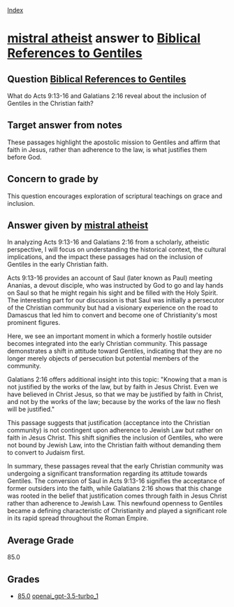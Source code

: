 
[Index](../../../index.md)
# [mistral atheist](../../answering_models/mistral_atheist.md) answer to [Biblical References to Gentiles](../../questions/Biblical_References_to_Gentiles.md)

## Question [Biblical References to Gentiles](../../questions/Biblical_References_to_Gentiles.md)
What do Acts 9:13-16 and Galatians 2:16 reveal about the inclusion of Gentiles in the Christian faith?

## Target answer from notes
These passages highlight the apostolic mission to Gentiles and affirm that faith in Jesus, rather than adherence to the law, is what justifies them before God.

## Concern to grade by
This question encourages exploration of scriptural teachings on grace and inclusion.

## Answer given by [mistral atheist](../../answering_models/mistral_atheist.md)
 In analyzing Acts 9:13-16 and Galatians 2:16 from a scholarly, atheistic perspective, I will focus on understanding the historical context, the cultural implications, and the impact these passages had on the inclusion of Gentiles in the early Christian faith.

Acts 9:13-16 provides an account of Saul (later known as Paul) meeting Ananias, a devout disciple, who was instructed by God to go and lay hands on Saul so that he might regain his sight and be filled with the Holy Spirit. The interesting part for our discussion is that Saul was initially a persecutor of the Christian community but had a visionary experience on the road to Damascus that led him to convert and become one of Christianity's most prominent figures.

Here, we see an important moment in which a formerly hostile outsider becomes integrated into the early Christian community. This passage demonstrates a shift in attitude toward Gentiles, indicating that they are no longer merely objects of persecution but potential members of the community.

Galatians 2:16 offers additional insight into this topic: "Knowing that a man is not justified by the works of the law, but by faith in Jesus Christ. Even we have believed in Christ Jesus, so that we may be justified by faith in Christ, and not by the works of the law; because by the works of the law no flesh will be justified."

This passage suggests that justification (acceptance into the Christian community) is not contingent upon adherence to Jewish Law but rather on faith in Jesus Christ. This shift signifies the inclusion of Gentiles, who were not bound by Jewish Law, into the Christian faith without demanding them to convert to Judaism first.

In summary, these passages reveal that the early Christian community was undergoing a significant transformation regarding its attitude towards Gentiles. The conversion of Saul in Acts 9:13-16 signifies the acceptance of former outsiders into the faith, while Galatians 2:16 shows that this change was rooted in the belief that justification comes through faith in Jesus Christ rather than adherence to Jewish Law. This newfound openness to Gentiles became a defining characteristic of Christianity and played a significant role in its rapid spread throughout the Roman Empire.

## Average Grade
85.0

## Grades
 * [85.0](./Biblical_References_to_Gentiles_grades/openai_gpt-3.5-turbo_1.md) [openai_gpt-3.5-turbo_1](../../grading_models/openai_gpt-3.5-turbo_1.md)
